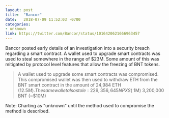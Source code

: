 ```yaml
---
layout: post
title:  "Bancor"
date:   2018-07-09 11:52:03 -0700
categories: 
- unknown
link: https://twitter.com/Bancor/status/1016420621666963457
---
```

Bancor posted early details of an investigation into a security breach regarding a smart contract. A wallet used to upgrade smart contracts was used to steal somewhere in the range of $23M. Some amount of this was mitigated by protocol level features that allow the freezing of BNT tokens.

> A wallet used to upgrade some smart contracts was compromised. This compromised wallet was then used to withdraw ETH from the BNT smart contract in the amount of 24,984 ETH ($12.5M). The same wallet also stole: 229,356,645 NPXS (~$1M) 3,200,000 BNT (~$10M)

Note: Charting as "unknown" until the method used to compromise the method is described.
